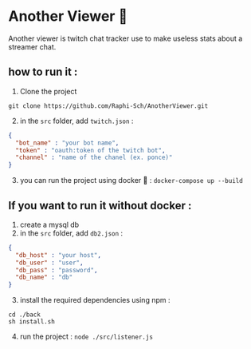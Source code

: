 # Another Viewer 🤖

Another viewer is twitch chat tracker use to make useless stats about a streamer chat.

## how to run it :

1. Clone the project
```shell
git clone https://github.com/Raphi-Sch/AnotherViewer.git
```
2. in the `src` folder, add `twitch.json` :
```json
{
  "bot_name" : "your bot name",
  "token" : "oauth:token of the twitch bot",
  "channel" : "name of the chanel (ex. ponce)"
}
```

3. you can run the project using docker 🐳 : `docker-compose up --build`

## If you want to run it without docker :
1. create a mysql db 
2. in the `src` folder, add `db2.json` :
```json
{
  "db_host" : "your host",
  "db_user" : "user",
  "db_pass" : "password",
  "db_name" : "db"
}
```
3. install the required dependencies using npm :
```shell
cd ./back
sh install.sh
```
4. run the project : `node ./src/listener.js`

